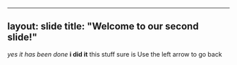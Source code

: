 ----
layout: slide
title: "Welcome to our second slide!"
----
*yes it has been done* **i did it** this stuff sure is
Use the left arrow to go back
